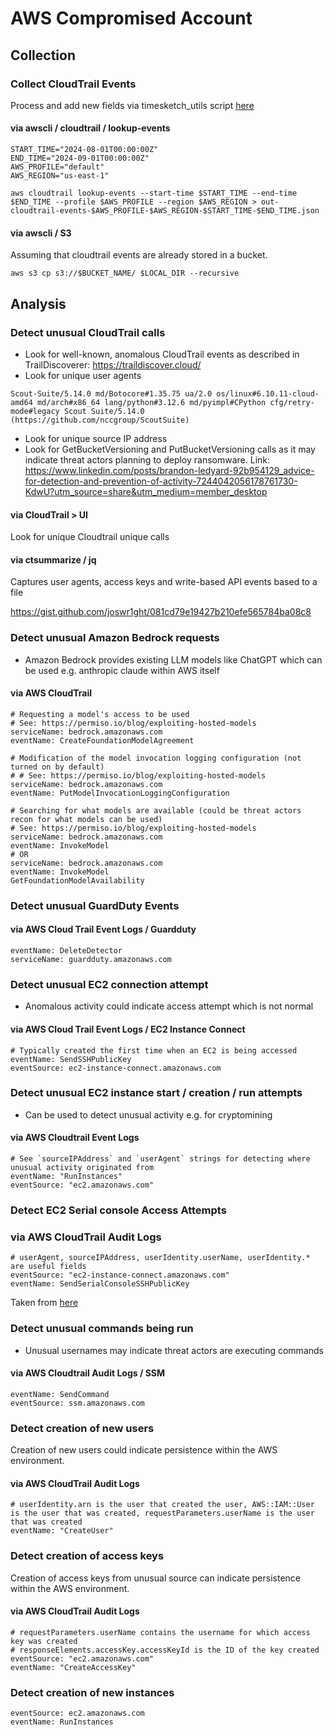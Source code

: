 # AWS Compromised Account

## Collection

### Collect CloudTrail Events

Process and add new fields via timesketch_utils script [here](../gcp_compromised_pod/timesketch_utils)

#### via awscli / cloudtrail / lookup-events

```
START_TIME="2024-08-01T00:00:00Z"
END_TIME="2024-09-01T00:00:00Z"
AWS_PROFILE="default"
AWS_REGION="us-east-1"

aws cloudtrail lookup-events --start-time $START_TIME --end-time $END_TIME --profile $AWS_PROFILE --region $AWS_REGION > out-cloudtrail-events-$AWS_PROFILE-$AWS_REGION-$START_TIME-$END_TIME.json
```

#### via awscli / S3 

Assuming that cloudtrail events are already stored in a bucket.

```
aws s3 cp s3://$BUCKET_NAME/ $LOCAL_DIR --recursive
```

## Analysis

### Detect unusual  CloudTrail calls

- Look for well-known, anomalous CloudTrail events as described in TrailDiscoverer: https://traildiscover.cloud/
- Look for unique user agents
```
Scout-Suite/5.14.0 md/Botocore#1.35.75 ua/2.0 os/linux#6.10.11-cloud-amd64 md/arch#x86_64 lang/python#3.12.6 md/pyimpl#CPython cfg/retry-mode#legacy Scout Suite/5.14.0 (https://github.com/nccgroup/ScoutSuite)
```
- Look for unique source IP address
- Look for GetBucketVersioning and PutBucketVersioning calls as it may indicate threat actors planning to deploy ransomware. Link: https://www.linkedin.com/posts/brandon-ledyard-92b954129_advice-for-detection-and-prevention-of-activity-7244042056178761730-KdwU?utm_source=share&utm_medium=member_desktop

#### via CloudTrail > UI

Look for unique Cloudtrail unique calls

#### via ctsummarize / jq

Captures user agents, access keys and write-based API events based to a file

https://gist.github.com/joswr1ght/081cd79e19427b210efe565784ba08c8

### Detect unusual Amazon Bedrock requests

- Amazon Bedrock provides existing LLM models like ChatGPT which can be used e.g. anthropic claude within AWS itself

#### via AWS CloudTrail

```
# Requesting a model's access to be used
# See: https://permiso.io/blog/exploiting-hosted-models
serviceName: bedrock.amazonaws.com
eventName: CreateFoundationModelAgreement

# Modification of the model invocation logging configuration (not turned on by default)
# # See: https://permiso.io/blog/exploiting-hosted-models
serviceName: bedrock.amazonaws.com
eventName: PutModelInvocationLoggingConfiguration

# Searching for what models are available (could be threat actors recon for what models can be used)
# See: https://permiso.io/blog/exploiting-hosted-models
serviceName: bedrock.amazonaws.com
eventName: InvokeModel
# OR 
serviceName: bedrock.amazonaws.com
eventName: InvokeModel
GetFoundationModelAvailability
```

### Detect unusual GuardDuty Events

#### via AWS Cloud Trail Event Logs / Guardduty

```
eventName: DeleteDetector
serviceName: guardduty.amazonaws.com
```

### Detect unusual EC2 connection attempt

- Anomalous activity could indicate access attempt which is not normal
  
#### via AWS Cloud Trail Event Logs / EC2 Instance Connect

```
# Typically created the first time when an EC2 is being accessed
eventName: SendSSHPublicKey
eventSource: ec2-instance-connect.amazonaws.com
```

### Detect unusual EC2 instance start / creation / run attempts

- Can be used to detect unusual activity e.g. for cryptomining
  
#### via AWS Cloudtrail Event Logs

```
# See `sourceIPAddress` and `userAgent` strings for detecting where unusual activity originated from
eventName: "RunInstances"
eventSource: "ec2.amazonaws.com"
```

### Detect EC2 Serial console Access Attempts

### via AWS CloudTrail Audit Logs

```
# userAgent, sourceIPAddress, userIdentity.userName, userIdentity.* are useful fields 
eventSource: "ec2-instance-connect.amazonaws.com"
eventName: SendSerialConsoleSSHPublicKey
```

Taken from [here](https://unit42.paloaltonetworks.com/cloud-virtual-machine-attack-vectors/)

### Detect unusual commands being run

- Unusual usernames may indicate threat actors are executing commands
  
#### via AWS Cloudtrail Audit Logs / SSM

```
eventName: SendCommand
eventSource: ssm.amazonaws.com
```

### Detect creation of new users

Creation of new users could indicate persistence within the AWS environment.

#### via AWS CloudTrail Audit Logs

```
# userIdentity.arn is the user that created the user, AWS::IAM::User is the user that was created, requestParameters.userName is the user that was created
eventName: "CreateUser"
```

### Detect creation of access keys

Creation of access keys from unusual source can indicate persistence within the AWS environment.

#### via AWS CloudTrail Audit Logs

```
# requestParameters.userName contains the username for which access key was created
# responseElements.accessKey.accessKeyId is the ID of the key created
eventSource: "ec2.amazonaws.com"
eventName: "CreateAccessKey"
```

### Detect creation of new instances

```
eventSource: ec2.amazonaws.com
eventName: RunInstances
```
